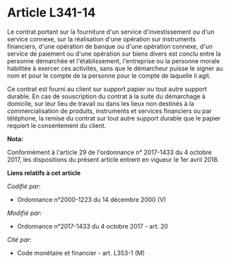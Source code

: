 # Article L341-14

Le contrat portant sur la fourniture d'un service d'investissement ou d'un service connexe, sur la réalisation d'une
opération sur instruments financiers, d'une opération de banque ou d'une opération connexe, d'un service de paiement ou d'une
opération sur biens divers est conclu entre la personne démarchée et l'établissement, l'entreprise ou la personne morale
habilitée à exercer ces activités, sans que le démarcheur puisse le signer au nom et pour le compte de la personne pour le
compte de laquelle il agit.

Ce contrat est fourni au client sur support papier ou tout autre support durable. En cas de souscription du contrat à la
suite du démarchage à domicile, sur leur lieu de travail ou dans les lieux non destinés à la commercialisation de produits,
instruments et services financiers ou par téléphone, la remise du contrat sur tout autre support durable que le papier
requiert le consentement du client.

**Nota:**

Conformément à l'article 29 de l'ordonnance n° 2017-1433 du 4 octobre 2017, les dispositions du présent article entrent en
vigueur le 1er avril 2018.

**Liens relatifs à cet article**

_Codifié par_:

  - Ordonnance n°2000-1223 du 14 décembre 2000 (V)

_Modifié par_:

  - Ordonnance n°2017-1433 du 4 octobre 2017 - art. 20

_Cité par_:

  - Code monétaire et financier - art. L353-1 (M)
